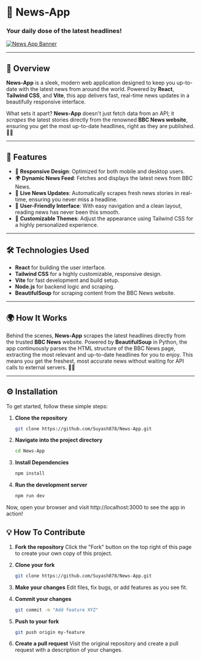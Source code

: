 # 📰 **News-App**  
### **Your daily dose of the latest headlines!**  

[![News App Banner](https://media.giphy.com/media/xUNd9FOSgUDmfVZ78I/giphy.gif)](https://giphy.com/gifs/heyarnold-hey-arnold-nick-splat-xUNd9FOSgUDmfVZ78I)

---

## 🌟 **Overview**  
**News-App** is a sleek, modern web application designed to keep you up-to-date with the latest news from around the world. Powered by **React**, **Tailwind CSS**, and **Vite**, this app delivers fast, real-time news updates in a beautifully responsive interface.  

What sets it apart? **News-App** doesn't just fetch data from an API; it *scrapes* the latest stories directly from the renowned **BBC News website**, ensuring you get the most up-to-date headlines, right as they are published. 📰✨

---

## 🚀 **Features**  
- 📱 **Responsive Design**: Optimized for both mobile and desktop users.
- 🌍 **Dynamic News Feed**: Fetches and displays the latest news from BBC News.
- 🔄 **Live News Updates**: Automatically scrapes fresh news stories in real-time, ensuring you never miss a headline.
- 🖤 **User-Friendly Interface**: With easy navigation and a clean layout, reading news has never been this smooth.
- 🎨 **Customizable Themes**: Adjust the appearance using Tailwind CSS for a highly personalized experience.

---

## 🛠️ **Technologies Used**  
- **React** for building the user interface.
- **Tailwind CSS** for a highly customizable, responsive design.
- **Vite** for fast development and build setup.
- **Node.js** for backend logic and scraping.
- **BeautifulSoup** for scraping content from the BBC News website.

---

## 🌍 **How It Works**  
Behind the scenes, **News-App** scrapes the latest headlines directly from the trusted **BBC News** website. Powered by **BeautifulSoup** in Python, the app continuously parses the HTML structure of the BBC News page, extracting the most relevant and up-to-date headlines for you to enjoy. This means you get the freshest, most accurate news without waiting for API calls to external servers. 🕵️‍♂️

---

## ⚙️ **Installation**  

To get started, follow these simple steps:

1. **Clone the repository**  
   ```bash
   git clone https://github.com/Suyash878/News-App.git

2. **Navigate into the project directory**  
   ```bash
   cd News-App

3. **Install Dependencies**  
   ```bash
   npm install

4. **Run the development server**  
   ```bash
   npm run dev
Now, open your browser and visit http://localhost:3000 to see the app in action!

## 💡 **How To Contribute**

1. **Fork the repository**
Click the "Fork" button on the top right of this page to create your own copy of this project.

2. **Clone your fork**
   ```bash
   git clone https://github.com/Suyash878/News-App.git

3. **Make your changes**
Edit files, fix bugs, or add features as you see fit.

4. **Commit your changes**
   ```bash
   git commit -m "Add feature XYZ"

5. **Push to your fork**
    ```bash
   git push origin my-feature

6. **Create a pull request**
Visit the original repository and create a pull request with a description of your changes.



